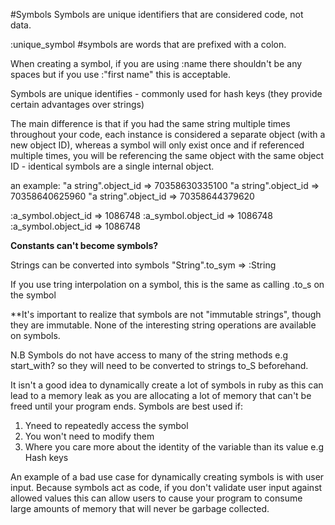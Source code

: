 #Symbols
Symbols are unique identifiers that are considered code, not data.

:unique_symbol #symbols are words that are prefixed with a colon.

When creating a symbol, if you are using :name there shouldn't be any spaces but if you use :"first name" this is acceptable.

Symbols are unique identifies - commonly used for hash keys (they provide certain advantages over strings)

The main difference is that if you had the same string multiple times throughout your code, each instance is considered a separate object (with a new object ID), whereas a symbol will only exist once and if referenced multiple times, you will be referencing the same object with the same object ID - identical symbols are a single internal object.

an example:
"a string".object_id
=> 70358630335100
"a string".object_id
=> 70358640625960
"a string".object_id
=> 70358644379620

:a_symbol.object_id
=> 1086748
:a_symbol.object_id
=> 1086748
:a_symbol.object_id
=> 1086748

**Constants can't become symbols?**

Strings can be converted into symbols "String".to_sym => :String

If you use tring interpolation on a symbol, this is the same as calling .to_s on the symbol

**It's important to realize that symbols are not "immutable strings", though they are immutable. None of the interesting string operations are available on symbols.

N.B Symbols do not have access to many of the string methods e.g start_with? so they will need to be converted to strings to_S beforehand.

It isn't a good idea to dynamically create a lot of symbols in ruby as this can lead to a memory leak as you are allocating a lot of memory that can't be freed until your program ends. 
Symbols are best used if:
1. Yneed to repeatedly access the symbol
2. You won't need to modify them
3. Where you care more about the identity of the variable than its value e.g Hash keys

An example of a bad use case for dynamically creating symbols is with user input. Because symbols act as code, if you don't validate user input against allowed values this can allow users to cause your program to consume large amounts of memory that will never be garbage collected.
